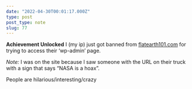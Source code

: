 ```yaml
---
date: "2022-04-30T00:01:17.000Z"
type: post 
post_type: note
slug: 77
---
```

**Achievement Unlocked** I (my ip) just got banned from [flatearth101.com](http://flatearth101.com) for trying to access their ‘wp-admin’ page. 

_Note:_ I was on the site because I saw someone with the URL on their truck with a sign that says “NASA is a hoax”. 

People are hilarious/interesting/crazy

